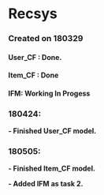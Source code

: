 # Recsys

### Created on 180329

#### User_CF : Done.

#### Item_CF : Done

#### IFM: Working In Progess

### 180424:

**- Finished User_CF model.**

### 180505:

**- Finished Item_CF model.**

**- Added IFM as task 2.**